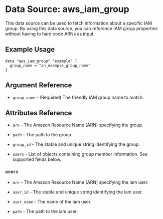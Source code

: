 
# Data Source: aws_iam_group

This data source can be used to fetch information about a specific
IAM group. By using this data source, you can reference IAM group
properties without having to hard code ARNs as input.

## Example Usage

```hcl
data "aws_iam_group" "example" {
  group_name = "an_example_group_name"
}
```

## Argument Reference

* `group_name` - (Required) The friendly IAM group name to match.

## Attributes Reference

* `arn` - The Amazon Resource Name (ARN) specifying the group.

* `path` - The path to the group.

* `group_id` - The stable and unique string identifying the group.

* `users` - List of objects containing group member information. See supported fields below.

### `users`

* `arn` - The Amazon Resource Name (ARN) specifying the iam user.

* `user_id` - The stable and unique string identifying the iam user.

* `user_name` - The name of the iam user.

* `path` - The path to the iam user.

